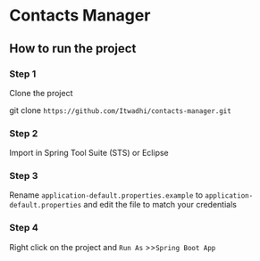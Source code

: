 # Contacts Manager

## How to run the project

### Step 1

Clone the project

git clone `https://github.com/Itwadhi/contacts-manager.git`

### Step 2

Import in Spring Tool Suite (STS) or Eclipse

### Step 3

Rename `application-default.properties.example` to `application-default.properties` and edit the file to match your credentials

### Step 4

Right click on the project and `Run As` >>`Spring Boot App`
